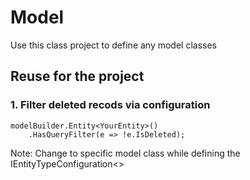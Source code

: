 ﻿# Model
Use this class project to define any model classes

## Reuse for the project
### 1. Filter deleted recods via configuration
```
modelBuilder.Entity<YourEntity>()
    .HasQueryFilter(e => !e.IsDeleted);
```

Note: Change <YourEntity> to specific model class while defining the IEntityTypeConfiguration<>